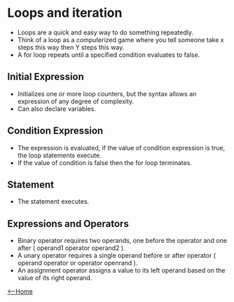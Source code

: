 # Loops and iteration
- Loops are a quick and easy way to do something repeatedly.
- Think of a loop as a computerized game where you tell someone take x steps this way then Y steps this way.
- A for loop repeats until a specified condition evaluates to false.
## Initial Expression
- Initializes one or more loop counters, but the syntax allows an expression of any degree of complexity.
- Can also declare variables.
## Condition Expression
- The expression is evaluated, if the value of condition expression is true, the loop statements execute.
- If the value of condition is false then the for loop terminates.
## Statement
- The statement executes.
## Expressions and Operators 
- Binary operator requires two operands, one before the operator and one after ( operand1 operator operand2 ).
- A unary operator requires a single operand before or after operator ( operand operator or operator openrand ).
- An assignment operator assigns a value to its left operand based on the value of its right operand. 



[<--Home](https://mnlatter.github.io/reading-notes)
